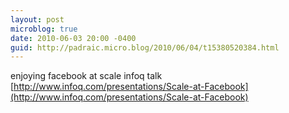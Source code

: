 ```yaml
---
layout: post
microblog: true
date: 2010-06-03 20:00 -0400
guid: http://padraic.micro.blog/2010/06/04/t15380520384.html
---
```

enjoying facebook at scale infoq talk [http://www.infoq.com/presentations/Scale-at-Facebook](http://www.infoq.com/presentations/Scale-at-Facebook)

